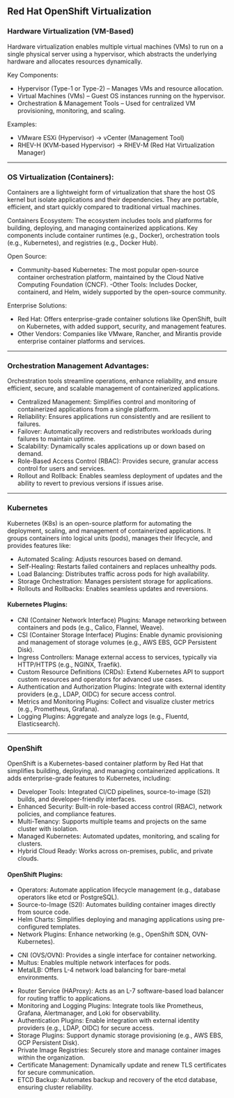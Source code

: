 
## Red Hat OpenShift Virtualization

### Hardware Virtualization (VM-Based)
Hardware virtualization enables multiple virtual machines (VMs) to run on a single physical server using a hypervisor, which abstracts the underlying hardware and allocates resources dynamically.

Key Components:
- Hypervisor (Type-1 or Type-2) – Manages VMs and resource allocation.
- Virtual Machines (VMs) – Guest OS instances running on the hypervisor.
- Orchestration & Management Tools – Used for centralized VM provisioning, monitoring, and scaling.

Examples:
- VMware ESXi (Hypervisor) → vCenter (Management Tool)
- RHEV-H (KVM-based Hypervisor) → RHEV-M (Red Hat Virtualization Manager)

---

### OS Virtualization (Containers):
Containers are a lightweight form of virtualization that share the host OS kernel but isolate applications and their dependencies. They are portable, efficient, and start quickly compared to traditional virtual machines.

Containers Ecosystem: The ecosystem includes tools and platforms for building, deploying, and managing containerized applications. Key components include container runtimes (e.g., Docker), orchestration tools (e.g., Kubernetes), and registries (e.g., Docker Hub).

Open Source:
- Community-based Kubernetes: The most popular open-source container orchestration platform, maintained by the Cloud Native Computing Foundation (CNCF).
-Other Tools: Includes Docker, containerd, and Helm, widely supported by the open-source community.

Enterprise Solutions:
- Red Hat: Offers enterprise-grade container solutions like OpenShift, built on Kubernetes, with added support, security, and management features.
- Other Vendors: Companies like VMware, Rancher, and Mirantis provide enterprise container platforms and services.

---

### Orchestration Management Advantages:

Orchestration tools streamline operations, enhance reliability, and ensure efficient, secure, and scalable management of containerized applications.

- Centralized Management: Simplifies control and monitoring of containerized applications from a single platform.
- Reliability: Ensures applications run consistently and are resilient to failures.
- Failover: Automatically recovers and redistributes workloads during failures to maintain uptime.
- Scalability: Dynamically scales applications up or down based on demand.
- Role-Based Access Control (RBAC): Provides secure, granular access control for users and services.
- Rollout and Rollback: Enables seamless deployment of updates and the ability to revert to previous versions if issues arise.

---

### Kubernetes

Kubernetes (K8s) is an open-source platform for automating the deployment, scaling, and management of containerized applications. It groups containers into logical units (pods), manages their lifecycle, and provides features like:

- Automated Scaling: Adjusts resources based on demand.
- Self-Healing: Restarts failed containers and replaces unhealthy pods.
- Load Balancing: Distributes traffic across pods for high availability.
- Storage Orchestration: Manages persistent storage for applications.
- Rollouts and Rollbacks: Enables seamless updates and reversions.

#### Kubernetes Plugins:
- CNI (Container Network Interface) Plugins: Manage networking between containers and pods (e.g., Calico, Flannel, Weave).
- CSI (Container Storage Interface) Plugins: Enable dynamic provisioning and management of storage volumes (e.g., AWS EBS, GCP Persistent Disk).
- Ingress Controllers: Manage external access to services, typically via HTTP/HTTPS (e.g., NGINX, Traefik).
- Custom Resource Definitions (CRDs): Extend Kubernetes API to support custom resources and operators for advanced use cases.
- Authentication and Authorization Plugins: Integrate with external identity providers (e.g., LDAP, OIDC) for secure access control.
- Metrics and Monitoring Plugins: Collect and visualize cluster metrics (e.g., Prometheus, Grafana).
- Logging Plugins: Aggregate and analyze logs (e.g., Fluentd, Elasticsearch).

---

### OpenShift

OpenShift is a Kubernetes-based container platform by Red Hat that simplifies building, deploying, and managing containerized applications. It adds enterprise-grade features to Kubernetes, including:
- Developer Tools: Integrated CI/CD pipelines, source-to-image (S2I) builds, and developer-friendly interfaces.
- Enhanced Security: Built-in role-based access control (RBAC), network policies, and compliance features.
- Multi-Tenancy: Supports multiple teams and projects on the same cluster with isolation.
- Managed Kubernetes: Automated updates, monitoring, and scaling for clusters.
- Hybrid Cloud Ready: Works across on-premises, public, and private clouds.

#### OpenShift Plugins:
- Operators: Automate application lifecycle management (e.g., database operators like etcd or PostgreSQL).
- Source-to-Image (S2I): Automates building container images directly from source code.
- Helm Charts: Simplifies deploying and managing applications using pre-configured templates.
- Network Plugins: Enhance networking (e.g., OpenShift SDN, OVN-Kubernetes).
* CNI (OVS/OVN): Provides a single interface for container networking.
* Multus: Enables multiple network interfaces for pods.
* MetalLB: Offers L-4 network load balancing for bare-metal environments.
- Router Service (HAProxy): Acts as an L-7 software-based load balancer for routing traffic to applications.
- Monitoring and Logging Plugins: Integrate tools like Prometheus, Grafana, Alertmanager, and Loki for observability.
- Authentication Plugins: Enable integration with external identity providers (e.g., LDAP, OIDC) for secure access.
- Storage Plugins: Support dynamic storage provisioning (e.g., AWS EBS, GCP Persistent Disk).
- Private Image Registries: Securely store and manage container images within the organization.
- Certificate Management: Dynamically update and renew TLS certificates for secure communication.
- ETCD Backup: Automates backup and recovery of the etcd database, ensuring cluster reliability.

